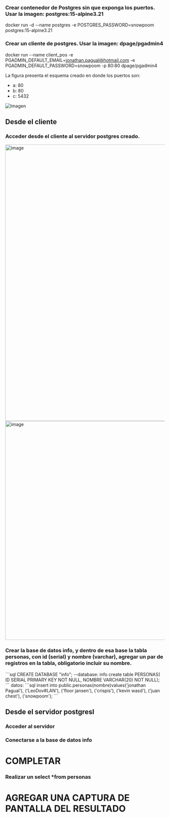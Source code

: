 ### Crear contenedor de Postgres sin que exponga los puertos. Usar la imagen: postgres:15-alpine3.21
docker run -d --name postgres -e POSTGRES_PASSWORD=snowpoom postgres:15-alpine3.21
### Crear un cliente de postgres. Usar la imagen: dpage/pgadmin4
docker run --name client_pos -e PGADMIN_DEFAULT_EMAIL=jonathan.pagual@hotmail.com -e PGADMIN_DEFAULT_PASSWORD=snowpoom -p 80:80 dpage/pgadmin4

La figura presenta el esquema creado en donde los puertos son:
- a: 80
- b: 80
- c: 5432

![Imagen](esquema-2-ejercicio.PNG)

## Desde el cliente
### Acceder desde el cliente al servidor postgres creado.
<img width="1919" height="870" alt="image" src="https://github.com/user-attachments/assets/4841ad72-57e7-4e90-b6a7-25ac68374c34" />
<img width="896" height="689" alt="image" src="https://github.com/user-attachments/assets/c646eb11-e76e-4a21-8739-5953990d6ee7" />

### Crear la base de datos info, y dentro de esa base la tabla personas, con id (serial) y nombre (varchar), agregar un par de registros en la tabla, obligatorio incluir su nombre.
´´´sql
CREATE DATABASE "info";
--database: info
create table PERSONAS( 
ID SERIAL PRIMARY KEY NOT NULL,
NOMBRE VARCHAR(20) NOT NULL);
´´´
datos:
´´´sql
insert into public.personas(nombre)values('jonathan Pagual'),
('LeoDov#LAN'),
('floor jansen'),
('crispis'),
('kevin wasd'),
('juan chest'),
('snowpoom');
´´´
## Desde el servidor postgresl
### Acceder al servidor
### Conectarse a la base de datos info
# COMPLETAR
### Realizar un select *from personas
# AGREGAR UNA CAPTURA DE PANTALLA DEL RESULTADO
